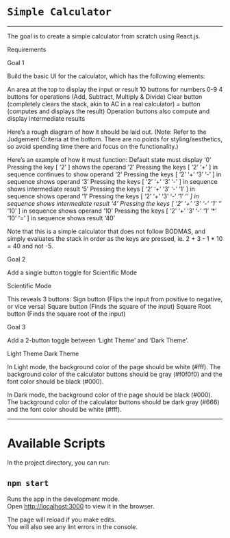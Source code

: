 # `Simple Calculator`

---

The goal is to create a simple calculator from scratch using React.js.

Requirements

Goal 1

Build the basic UI for the calculator, which has the following elements:

An area at the top to display the input or result
10 buttons for numbers 0-9
4 buttons for operations (Add, Subtract, Multiply & Divide)
Clear button (completely clears the stack, akin to AC in a real calculator)
= button (computes and displays the result)
Operation buttons also compute and display intermediate results

Here’s a rough diagram of how it should be laid out. (Note: Refer to the Judgement Criteria at the bottom. There are no points for styling/aesthetics, so avoid spending time there and focus on the functionality.)

Here’s an example of how it must function:
Default state must display ‘0’
Pressing the key [ ‘2’ ] shows the operand ‘2’
Pressing the keys [ ‘2’ ‘+’ ] in sequence continues to show operand ‘2’
Pressing the keys [ ‘2’ ‘+’ ‘3’ ‘-’ ] in sequence shows operand ‘3’
Pressing the keys [ ‘2’ ‘+’ ‘3’ ‘-’ ] in sequence shows intermediate result ‘5’
Pressing the keys [ ‘2’ ‘+’ ‘3’ ‘-’ ‘1’ ] in sequence shows operand ‘1’
Pressing the keys [ ‘2’ ‘+’ ‘3’ ‘-’ ‘1’ ‘*’ ] in sequence shows intermediate result ‘4’
Pressing the keys [ ‘2’ ‘+’ ‘3’ ‘-’ ‘1’ ‘*’ ‘10’ ] in sequence shows operand ‘10’
Pressing the keys [ ‘2’ ‘+’ ‘3’ ‘-’ ‘1’ ‘*’ ‘10’ ‘=’ ] in sequence shows result ‘40’

Note that this is a simple calculator that does not follow BODMAS, and simply evaluates the stack in order as the keys are pressed, ie. 2 + 3 - 1 \* 10 = 40 and not -5.

Goal 2

Add a single button toggle for Scientific Mode

Scientific Mode

This reveals 3 buttons:
Sign button (Flips the input from positive to negative, or vice versa)
Square button (Finds the square of the input)
Square Root button (Finds the square root of the input)

Goal 3

Add a 2-button toggle between ‘Light Theme’ and ‘Dark Theme’.

Light Theme
Dark Theme

In Light mode, the background color of the page should be white (#fff). The background color of the calculator buttons should be gray (#f0f0f0) and the font color should be black (#000).

In Dark mode, the background color of the page should be black (#000). The background color of the calculator buttons should be dark gray (#666) and the font color should be white (#fff).

---

# Available Scripts

In the project directory, you can run:

## `npm start`

Runs the app in the development mode.<br>
Open [http://localhost:3000](http://localhost:3000) to view it in the browser.

The page will reload if you make edits.<br>
You will also see any lint errors in the console.
